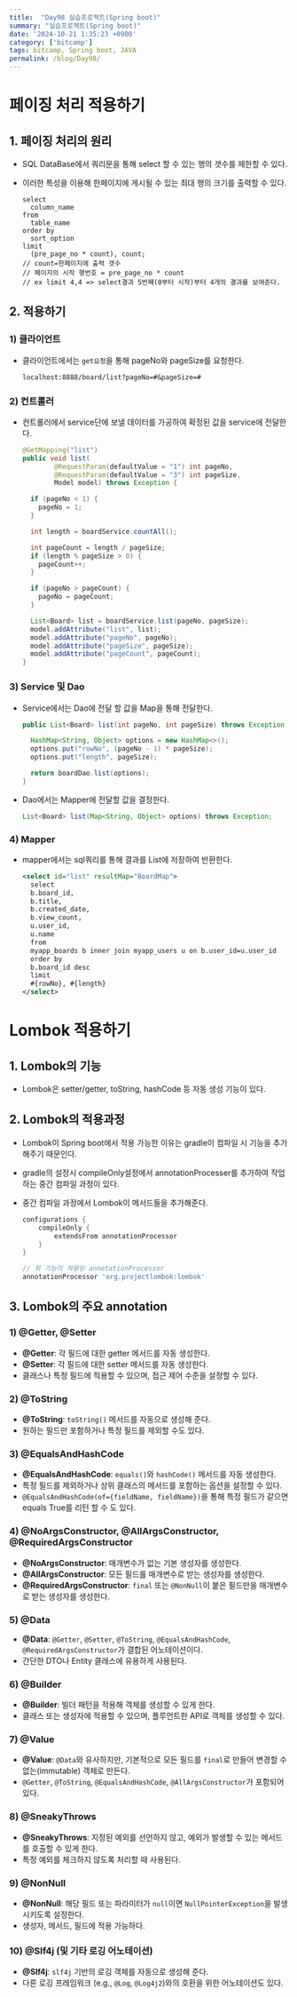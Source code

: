 ```yaml
---
title:  "Day98 실습프로젝트(Spring boot)"
summary: "실습프로젝트(Spring boot)"
date: '2024-10-21 1:35:23 +0900'
category: ['bitcamp']
tags: bitcamp, Spring boot, JAVA
permalink: /blog/Day98/
---
```

# 페이징 처리 적용하기
## 1. 페이징 처리의 원리 
- SQL DataBase에서 쿼리문을 통해 select 할 수 있는 행의 갯수를 제한할 수 있다.
- 이러한 특성을 이용해 한페이지에 게시될 수 있는 최대 행의 크기를 출력할 수 있다. 

  ```mysql
  select
    column_name
  from
    table_name
  order by 
    sort_option
  limit
    (pre_page_no * count), count;
  // count=한페이지에 출력 갯수
  // 페이지의 시작 행번호 = pre_page_no * count
  // ex limit 4,4 => select결과 5번째(0부터 시작)부터 4개의 결과를 보여준다.
  ```
  
## 2. 적용하기 
### 1) 클라이언트
- 클라이언트에서는 `get요청`을 통해 pageNo와 pageSize를 요청한다.

  ```http request
  localhost:8888/board/list?pageNo=#&pageSize=#
  ```

### 2) 컨트롤러
- 컨트롤러에서 service단에 보낼 데이터를 가공하여 확정된 값을 service에 전달한다.

  ```java
  @GetMapping("list")
  public void list(
          @RequestParam(defaultValue = "1") int pageNo,
          @RequestParam(defaultValue = "3") int pageSize,
          Model model) throws Exception {
  
    if (pageNo < 1) {
      pageNo = 1;
    }
  
    int length = boardService.countAll();
  
    int pageCount = length / pageSize;
    if (length % pageSize > 0) {
      pageCount++;
    }
  
    if (pageNo > pageCount) {
      pageNo = pageCount;
    }
  
    List<Board> list = boardService.list(pageNo, pageSize);
    model.addAttribute("list", list);
    model.addAttribute("pageNo", pageNo);
    model.addAttribute("pageSize", pageSize);
    model.addAttribute("pageCount", pageCount);
  }
  ```
  
### 3) Service 및 Dao 
- Service에서는 Dao에 전달 할 값을 Map을 통해 전달한다.

  ```java
  public List<Board> list(int pageNo, int pageSize) throws Exception {
  
    HashMap<String, Object> options = new HashMap<>();
    options.put("rowNo", (pageNo - 1) * pageSize);
    options.put("length", pageSize);
  
    return boardDao.list(options);
  }
  ```
- Dao에서는 Mapper에 전달할 값을 결정한다.

  ```java
  List<Board> list(Map<String, Object> options) throws Exception;
  ```

### 4) Mapper
- mapper에서는 sql쿼리를 통해 결과를 List에 저장하여 반환한다.

  ```xml
  <select id="list" resultMap="BoardMap">
    select
    b.board_id,
    b.title,
    b.created_date,
    b.view_count,
    u.user_id,
    u.name
    from
    myapp_boards b inner join myapp_users u on b.user_id=u.user_id
    order by
    b.board_id desc
    limit
    #{rowNo}, #{length}
  </select>
  ```

# Lombok 적용하기
## 1. Lombok의 기능 
- Lombok은 setter/getter, toString, hashCode 등 자동 생성 기능이 있다. 

## 2. Lombok의 적용과정
- Lombok이 Spring boot에서 적용 가능한 이유는 gradle이 컴파일 시 기능을 추가 해주기 때문인다. 
- gradle의 설정시 compileOnly설정에서 annotationProcesser를 추가하여 작업하는 중간 컴파일 과정이 있다.
- 중간 컴파일 과정에서 Lombok이 메서드들을 추가해준다.

  ```groovy
  configurations {
      compileOnly {
          extendsFrom annotationProcessor
      }
  }
  
  // 위 기능이 적용된 annotationProcessor
  annotationProcessor 'org.projectlombok:lombok'
  ```

## 3. Lombok의 주요 annotation
### 1) @Getter, @Setter
- **@Getter**: 각 필드에 대한 getter 메서드를 자동 생성한다.
- **@Setter**: 각 필드에 대한 setter 메서드를 자동 생성한다.
- 클래스나 특정 필드에 적용할 수 있으며, 접근 제어 수준을 설정할 수 있다.

### 2) @ToString
- **@ToString**: `toString()` 메서드를 자동으로 생성해 준다.
- 원하는 필드만 포함하거나 특정 필드를 제외할 수도 있다.

### 3) @EqualsAndHashCode
- **@EqualsAndHashCode**: `equals()`와 `hashCode()` 메서드를 자동 생성한다.
- 특정 필드를 제외하거나 상위 클래스의 메서드를 포함하는 옵션을 설정할 수 있다.
- `@EqualsAndHashCode(of={fieldName, fieldName})`을 통해 특정 필드가 같으면 equals True를 리턴 할 수 도 있다.

### 4) @NoArgsConstructor, @AllArgsConstructor, @RequiredArgsConstructor
- **@NoArgsConstructor**: 매개변수가 없는 기본 생성자를 생성한다.
- **@AllArgsConstructor**: 모든 필드를 매개변수로 받는 생성자를 생성한다.
- **@RequiredArgsConstructor**: `final` 또는 `@NonNull`이 붙은 필드만을 매개변수로 받는 생성자를 생성한다.

### 5) @Data
- **@Data**: `@Getter`, `@Setter`, `@ToString`, `@EqualsAndHashCode`, `@RequiredArgsConstructor`가 결합된 어노테이션이다.
- 간단한 DTO나 Entity 클래스에 유용하게 사용된다.

### 6) @Builder
- **@Builder**: 빌더 패턴을 적용해 객체를 생성할 수 있게 한다.
- 클래스 또는 생성자에 적용할 수 있으며, 플루언트한 API로 객체를 생성할 수 있다.

### 7) @Value
- **@Value**: `@Data`와 유사하지만, 기본적으로 모든 필드를 `final`로 만들어 변경할 수 없는(immutable) 객체로 만든다.
- `@Getter`, `@ToString`, `@EqualsAndHashCode`, `@AllArgsConstructor`가 포함되어 있다.

### 8) @SneakyThrows
- **@SneakyThrows**: 지정된 예외를 선언하지 않고, 예외가 발생할 수 있는 메서드를 호출할 수 있게 한다.
- 특정 예외를 체크하지 않도록 처리할 때 사용된다.

### 9) @NonNull
- **@NonNull**: 해당 필드 또는 파라미터가 `null`이면 `NullPointerException`을 발생시키도록 설정한다.
- 생성자, 메서드, 필드에 적용 가능하다.

### 10) @Slf4j (및 기타 로깅 어노테이션)
- **@Slf4j**: `slf4j` 기반의 로깅 객체를 자동으로 생성해 준다.
- 다른 로깅 프레임워크 (e.g., `@Log`, `@Log4j2`)와의 호환을 위한 어노테이션도 있다.
